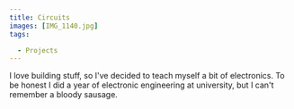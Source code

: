 ```yaml
---
title: Circuits
images: [IMG_1140.jpg]
tags:

  - Projects
---
```

I love building stuff, so I've decided to teach myself a bit of electronics. To be honest I did a year of electronic engineering at university, but I can't remember a bloody sausage.